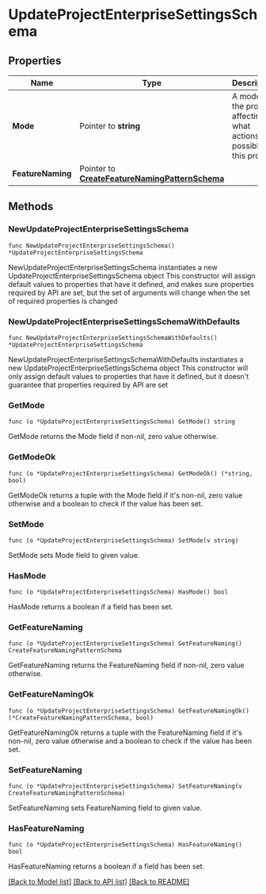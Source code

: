# UpdateProjectEnterpriseSettingsSchema

## Properties

Name | Type | Description | Notes
------------ | ------------- | ------------- | -------------
**Mode** | Pointer to **string** | A mode of the project affecting what actions are possible in this project | [optional] 
**FeatureNaming** | Pointer to [**CreateFeatureNamingPatternSchema**](CreateFeatureNamingPatternSchema.md) |  | [optional] 

## Methods

### NewUpdateProjectEnterpriseSettingsSchema

`func NewUpdateProjectEnterpriseSettingsSchema() *UpdateProjectEnterpriseSettingsSchema`

NewUpdateProjectEnterpriseSettingsSchema instantiates a new UpdateProjectEnterpriseSettingsSchema object
This constructor will assign default values to properties that have it defined,
and makes sure properties required by API are set, but the set of arguments
will change when the set of required properties is changed

### NewUpdateProjectEnterpriseSettingsSchemaWithDefaults

`func NewUpdateProjectEnterpriseSettingsSchemaWithDefaults() *UpdateProjectEnterpriseSettingsSchema`

NewUpdateProjectEnterpriseSettingsSchemaWithDefaults instantiates a new UpdateProjectEnterpriseSettingsSchema object
This constructor will only assign default values to properties that have it defined,
but it doesn't guarantee that properties required by API are set

### GetMode

`func (o *UpdateProjectEnterpriseSettingsSchema) GetMode() string`

GetMode returns the Mode field if non-nil, zero value otherwise.

### GetModeOk

`func (o *UpdateProjectEnterpriseSettingsSchema) GetModeOk() (*string, bool)`

GetModeOk returns a tuple with the Mode field if it's non-nil, zero value otherwise
and a boolean to check if the value has been set.

### SetMode

`func (o *UpdateProjectEnterpriseSettingsSchema) SetMode(v string)`

SetMode sets Mode field to given value.

### HasMode

`func (o *UpdateProjectEnterpriseSettingsSchema) HasMode() bool`

HasMode returns a boolean if a field has been set.

### GetFeatureNaming

`func (o *UpdateProjectEnterpriseSettingsSchema) GetFeatureNaming() CreateFeatureNamingPatternSchema`

GetFeatureNaming returns the FeatureNaming field if non-nil, zero value otherwise.

### GetFeatureNamingOk

`func (o *UpdateProjectEnterpriseSettingsSchema) GetFeatureNamingOk() (*CreateFeatureNamingPatternSchema, bool)`

GetFeatureNamingOk returns a tuple with the FeatureNaming field if it's non-nil, zero value otherwise
and a boolean to check if the value has been set.

### SetFeatureNaming

`func (o *UpdateProjectEnterpriseSettingsSchema) SetFeatureNaming(v CreateFeatureNamingPatternSchema)`

SetFeatureNaming sets FeatureNaming field to given value.

### HasFeatureNaming

`func (o *UpdateProjectEnterpriseSettingsSchema) HasFeatureNaming() bool`

HasFeatureNaming returns a boolean if a field has been set.


[[Back to Model list]](../README.md#documentation-for-models) [[Back to API list]](../README.md#documentation-for-api-endpoints) [[Back to README]](../README.md)


